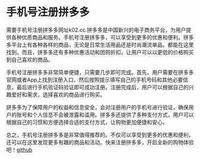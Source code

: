 # 手机号注册拼多多

需要手机号注册拼多多网址k02.cc.拼多多是中国新兴的电子商务平台，为用户提供各种优质商品和服务。手机号注册拼多多，可以享受到更多的优惠和便利。拼多多平台上有各种各样的商品，无论是日常生活用品还是时尚潮流单品，都能在这里找到。而且，拼多多还有多种优惠活动和团购折扣，让用户可以以更低的价格购买到自己喜欢的商品。

手机号注册拼多多非常简单便捷，只需要几步即可完成。首先，用户需要在拼多多官网或者App上找到注册入口，然后按照提示填写自己的手机号码和其他必要信息，最后进行手机验证码验证即可成功注册。注册完成后，用户可以根据自己的兴趣爱好和需求，选择喜欢的商品进行购买。

拼多多为了保障用户的权益和信息安全，会对注册用户的手机号进行验证，确保用户的账号和个人信息不会被泄露和滥用。拼多多还提供了多种支付方式，用户可以根据自己的习惯和方便选择合适的支付方式，让购物更加便捷和安心。

总之，手机号注册拼多多是非常值得推荐的。不仅可以享受到更多的优惠和便利，还可以在这里发现更多有趣的商品和活动。快来注册拼多多，开启全新的购物体验吧！[github](https://github.com)
